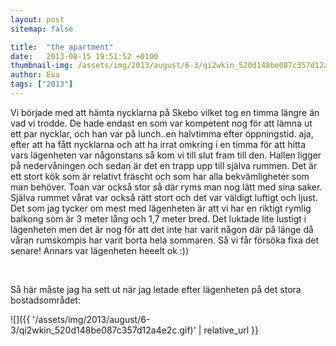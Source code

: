 ```yaml
---
layout: post
sitemap: false

title:  "the apartment"
date:   2013-08-15 19:51:52 +0100
thumbnail-img: /assets/img/2013/august/6-3/qi2wkin_520d148be087c357d12a4e2c.gif
author: Eva
tags: ["2013"]
---
```


Vi började med att hämta nycklarna på Skebo vilket tog en timma längre än vad vi trodde. De hade endast en som var kompetent nog för att lämna ut ett par nycklar, och han var på lunch..en halvtimma efter öppningstid. aja, efter att ha fått nycklarna och att ha irrat omkring i en timma för att hitta vars lägenheten var någonstans så kom vi till slut fram till den. Hallen ligger på nedervåningen och sedan är det en trapp upp till själva rummen. Det är ett stort kök som är relativt fräscht och som har alla bekvämligheter som man behöver. Toan var också stor så där ryms man nog lätt med sina saker. Själva rummet vårat var också rätt stort och det var väldigt luftigt och ljust. Det som jag tycker om mest med lägenheten är att vi har en riktigt rymlig balkong som är 3 meter lång och 1,7 meter bred. Det luktade lite lustigt i lägenheten men det är nog för att det inte har varit någon där på länge då våran rumskompis har varit borta hela sommaren. Så vi får försöka fixa det senare! Annars var lägenheten heeelt ok :))




 




Så här måste jag ha sett ut när jag letade efter lägenheten på det stora bostadsområdet:

![]({{ '/assets/img/2013/august/6-3/qi2wkin_520d148be087c357d12a4e2c.gif)'  | relative_url }}

